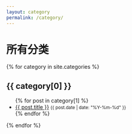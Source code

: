 ```yaml
---
layout: category
permalink: /category/
---
```


<h1>所有分类</h1>

{% for category in site.categories %}
  <h2>{{ category[0] }}</h2>
  <ul>
    {% for post in category[1] %}
      <li>
        <a href="{{ post.url }}">{{ post.title }}</a>
        <small>{{ post.date | date: "%Y-%m-%d" }}</small>
      </li>
    {% endfor %}
  </ul>
{% endfor %}
